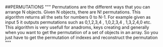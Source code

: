 ##PERMUTATIONS
"""
Permutations are the different ways that you can arrange N objects. Given N objects, there are N! permutations. This algorithm returns all the sets for numbers 0 to N-1. For example given as input 5 it outputs permutations such as 0,1,2,3,4  ,  1,0,2,3,4  , 1,3,2,4,0 etc.
This algorithm is very usefull for anadroms, keys creating and generally when you want to get the permutation of a set of objects in an array. So you just have to get the permutation of indexes and reconstruct the permutation
"""